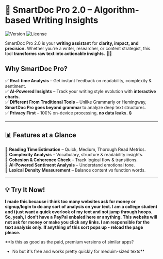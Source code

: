 # 🚀 SmartDoc Pro 2.0 – Algorithm-based Writing Insights

![Version](https://img.shields.io/badge/version-2.0-brightgreen) ![License](https://img.shields.io/badge/license-MIT-blue)

SmartDoc Pro 2.0 is your **writing assistant** for **clarity, impact, and precision.** Whether you're a writer, researcher, or content strategist, this tool **transforms raw text into actionable insights.** 📝✨

## Why SmartDoc Pro?
✅ **Real-time Analysis** – Get instant feedback on readability, complexity & sentiment.  
✅ **AI-Powered Insights** – Track your writing style evolution with **interactive charts.**  
✅ **Different From Traditional Tools** – Unlike Grammarly or Hemingway, **SmartDoc Pro goes beyond grammar** to analyze deep text structures.  
✅ **Privacy First** – 100% on-device processing, **no data leaks.** 🔒  

---
## 📊 Features at a Glance

📍 **Reading Time Estimation** – Quick, Medium, Thorough Read Metrics.  
📍 **Complexity Analysis** – Vocabulary, structure & readability insights.  
📍 **Cohesion & Coherence Check** – Track logical flow & transitions.  
📍 **AI-Powered Sentiment Analysis** – Understand emotional tone.  
📍 **Lexical Density Measurement** – Balance content vs function words.  

---
## 💡 Try It Now!

**I made this because i think too many websites ask for money or signup/login to do any sort of analysis on your text. I am a college student and i just want a quick overlook of my text and not jump through hoops. So, yeah, i don't have a PayPal enbaled here or anything. This website will not ask for money or make you click any links. I am responsible for the text analysis only. If anything of this sort pops up - reload the page please.**

**Is this as good as the paid, premium versions of similar apps? 
 - No but it's free and works pretty quickly for meduim-sized texts**
